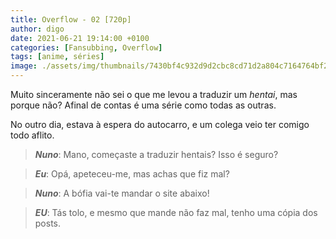 ```yaml
---
title: Overflow - 02 [720p]
author: digo
date: 2021-06-21 19:14:00 +0100
categories: [Fansubbing, Overflow]
tags: [anime, séries]
image: ./assets/img/thumbnails/7430bf4c932d9d2cbc8cd71d2a804c7164764bf2.jpeg
---
```


Muito sinceramente não sei o que me levou a traduzir um *hentai*, mas porque não? Afinal de contas é uma série como todas as outras.

No outro dia, estava à espera do autocarro, e um colega veio ter comigo todo aflito.

> **_Nuno_**: Mano, começaste a traduzir hentais? Isso é seguro?

> **_Eu_**: Opá, apeteceu-me, mas achas que fiz mal?

> **_Nuno_**: A bófia vai-te mandar o site abaixo!

> **_EU_**: Tás tolo, e mesmo que mande não faz mal, tenho uma cópia dos posts.